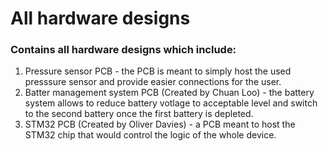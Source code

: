 # All hardware designs</br>
### Contains all hardware designs which include:</br>
1. Pressure sensor PCB - the PCB is meant to simply host the used presssure sensor and provide easier connections for the user.</br>
2. Batter management system PCB (Created by Chuan Loo) - the battery system allows to reduce battery votlage to acceptable level and switch to the second battery once the first battery is depleted.</br>
3. STM32 PCB (Created by Oliver Davies) - a PCB meant to host the STM32 chip that would control the logic of the whole device.</br>



